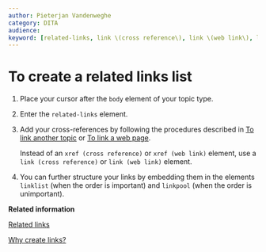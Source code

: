 ```yaml
---
author: Pieterjan Vandenweghe
category: DITA
audience: 
keyword: [related-links, link \(cross reference\), link \(web link\), linklist, linkpool]
---
```


# To create a related links list

1.  Place your cursor after the `body` element of your topic type.

2.  Enter the `related-links` element.

3.  Add your cross-references by following the procedures described in [To link another topic](ta_create_inline_link_to_another_topic.md#) or [To link a web page](ta_creating_inline_link_to_webpage.md).

    Instead of an `xref (cross reference)` or `xref (web link)` element, use a `link (cross reference)` or `link (web link)` element.

4.  You can further structure your links by embedding them in the elements `linklist` \(when the order is important\) and `linkpool` \(when the order is unimportant\).


**Related information**  


[Related links](co_what_are_related_links.md)

[Why create links?](co_why_create_links.md)

